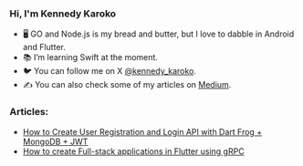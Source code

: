 ### Hi, I'm Kennedy Karoko

- 🖥️ GO and Node.js is my bread and butter, but I love to dabble in Android and Flutter.
- 📚 I’m learning Swift at the moment.
- 🐦 You can follow me on X [@kennedy_karoko](https://twitter.com/kennedy_karoko).
- ✍ You can also check some of my articles on [Medium](https://www.medium.com/@karokojnr/).

### Articles:
- [How to Create User Registration and Login API with Dart Frog + MongoDB + JWT](https://medium.com/@karokojnr/how-to-create-user-registration-and-login-api-with-dart-frog-mongodb-jwt-c4fb7f3f6086)
- [How to create Full-stack applications in Flutter using gRPC](https://medium.com/@karokojnr/how-to-create-full-stack-applications-in-flutter-using-grpc-27b12dab6b2d)

